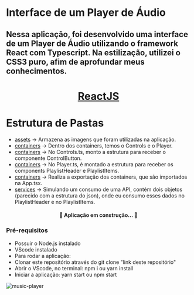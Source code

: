 # Interface de um Player de Áudio

## Nessa aplicação, foi desenvolvido uma interface de um Player de Áudio utilizando o framework React com Typescript. Na estilização, utilizei o CSS3 puro, afim de aprofundar meus conhecimentos.

<h1 align="center">
    <a href="https://pt-br.reactjs.org/">ReactJS</a>
</h1>

Estrutura de Pastas <br>
========================

<!--ts-->
  * [assets](#assets)         -> Armazena as imagens que foram utilizadas na aplicação.
  * [containers](#containers) ->  Dentro dos containers, temos o Controls e o Player.
  * [containers](#Controls)   ->  No Controls.ts, monto a estrutura para receber o componente ControlButton.
  * [containers](#Player)     ->  No Player.ts, é montado a estrutura para receber os components PlaylistHeader e       PlaylistItems. 
  * [containers](#index.ts)   -> Realiza a exportação dos containers, que são importados na App.tsx.
  * [services](#api.ts)       -> Simulando um consumo de uma API, contém dois objetos (parecido com a estrutura do json), onde eu consumo esses dados no PlaylistHeader e no PlaylistItems.
<!--te-->

<h4 align="center"> 
	🚧 Aplicação em construção... 🚧
</h4>


### Pré-requisitos
 * Possuir o Node.js instalado
 * VScode instalado
 * Para rodar a aplicação:
 * Clonar este repositório através do git clone "link deste repositório"
 * Abrir o VScode, no terminal: npm i ou yarn install
 * Iniciar a aplicação: yarn start ou npm start

![music-player](https://user-images.githubusercontent.com/50889610/139756888-d0f0345c-92a3-47b3-9dad-989fa0fb1dc8.png)


